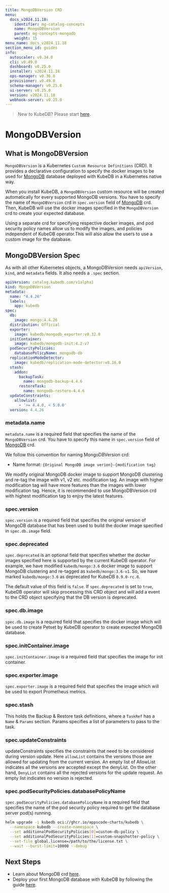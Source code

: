 ```yaml
---
title: MongoDBVersion CRD
menu:
  docs_v2024.11.18:
    identifier: mg-catalog-concepts
    name: MongoDBVersion
    parent: mg-concepts-mongodb
    weight: 15
menu_name: docs_v2024.11.18
section_menu_id: guides
info:
  autoscaler: v0.34.0
  cli: v0.49.0
  dashboard: v0.25.0
  installer: v2024.11.18
  ops-manager: v0.36.0
  provisioner: v0.49.0
  schema-manager: v0.25.0
  ui-server: v0.25.0
  version: v2024.11.18
  webhook-server: v0.25.0
---
```


> New to KubeDB? Please start [here](/docs/v2024.11.18/README).

# MongoDBVersion

## What is MongoDBVersion

`MongoDBVersion` is a Kubernetes `Custom Resource Definitions` (CRD). It provides a declarative configuration to specify the docker images to be used for [MongoDB](https://www.mongodb.com/) database deployed with KubeDB in a Kubernetes native way.

When you install KubeDB, a `MongoDBVersion` custom resource will be created automatically for every supported MongoDB versions. You have to specify the name of `MongoDBVersion` crd in `spec.version` field of [MongoDB](/docs/v2024.11.18/guides/mongodb/concepts/mongodb) crd. Then, KubeDB will use the docker images specified in the `MongoDBVersion` crd to create your expected database.

Using a separate crd for specifying respective docker images, and pod security policy names allow us to modify the images, and policies independent of KubeDB operator.This will also allow the users to use a custom image for the database.

## MongoDBVersion Spec

As with all other Kubernetes objects, a MongoDBVersion needs `apiVersion`, `kind`, and `metadata` fields. It also needs a `.spec` section.

```yaml
apiVersion: catalog.kubedb.com/v1alpha1
kind: MongoDBVersion
metadata:
  name: "4.4.26"
  labels:
    app: kubedb
spec:
  db:
    image: mongo:4.4.26
  distribution: Official
  exporter:
    image: kubedb/mongodb_exporter:v0.32.0
  initContainer:
    image: kubedb/mongodb-init:4.2-v7
  podSecurityPolicies:
    databasePolicyName: mongodb-db
  replicationModeDetector:
    image: kubedb/replication-mode-detector:v0.16.0
  stash:
    addon:
      backupTask:
        name: mongodb-backup-4.4.6
      restoreTask:
        name: mongodb-restore-4.4.6
  updateConstraints:
    allowlist:
      - '>= 4.4.0, < 5.0.0'
  version: 4.4.26
```

### metadata.name

`metadata.name` is a required field that specifies the name of the `MongoDBVersion` crd. You have to specify this name in `spec.version` field of [MongoDB](/docs/v2024.11.18/guides/mongodb/concepts/mongodb) crd.

We follow this convention for naming MongoDBVersion crd:

- Name format: `{Original MongoDB image verion}-{modification tag}`

We modify original MongoDB docker image to support MongoDB clustering and re-tag the image with v1, v2 etc. modification tag. An image with higher modification tag will have more features than the images with lower modification tag. Hence, it is recommended to use MongoDBVersion crd with highest modification tag to enjoy the latest features.

### spec.version

`spec.version` is a required field that specifies the original version of MongoDB database that has been used to build the docker image specified in `spec.db.image` field.

### spec.deprecated

`spec.deprecated` is an optional field that specifies whether the docker images specified here is supported by the current KubeDB operator. For example, we have modified `kubedb/mongo:3.6` docker image to support MongoDB clustering and re-tagged as `kubedb/mongo:3.6-v1`. So, we have marked `kubedb/mongo:3.6` as deprecated for KubeDB `0.9.0-rc.0`.

The default value of this field is `false`. If `spec.deprecated` is set to `true`, KubeDB operator will skip processing this CRD object and will add a event to the CRD object specifying that the DB version is deprecated.

### spec.db.image

`spec.db.image` is a required field that specifies the docker image which will be used to create Petset by KubeDB operator to create expected MongoDB database.

### spec.initContainer.image
`spec.initContainer.image` is a required field that specifies the image for init container.


### spec.exporter.image

`spec.exporter.image` is a required field that specifies the image which will be used to export Prometheus metrics.

### spec.stash
This holds the Backup & Restore task definitions, where a `TaskRef` has a `Name` & `Params` section. Params specifies a list of parameters to pass to the task.

### spec.updateConstraints
updateConstraints specifies the constraints that need to be considered during version update. Here `allowList` contains the versions those are allowed for updating from the current version.
An empty list of AllowList indicates all the versions are accepted except the denyList.
On the other hand, `DenyList` contains all the rejected versions for the update request. An empty list indicates no version is rejected.

### spec.podSecurityPolicies.databasePolicyName

`spec.podSecurityPolicies.databasePolicyName` is a required field that specifies the name of the pod security policy required to get the database server pod(s) running.

```bash
helm upgrade -i kubedb oci://ghcr.io/appscode-charts/kubedb \
  --namespace kubedb --create-namespace \
  --set additionalPodSecurityPolicies[0]=custom-db-policy \
  --set additionalPodSecurityPolicies[1]=custom-snapshotter-policy \
  --set-file global.license=/path/to/the/license.txt \
  --wait --burst-limit=10000 --debug
```

## Next Steps

- Learn about MongoDB crd [here](/docs/v2024.11.18/guides/mongodb/concepts/mongodb).
- Deploy your first MongoDB database with KubeDB by following the guide [here](/docs/v2024.11.18/guides/mongodb/quickstart/quickstart).
